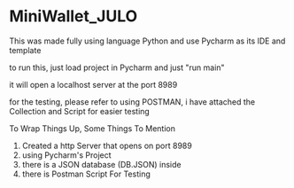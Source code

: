 # MiniWallet_JULO

This was made fully using language Python and use Pycharm as its IDE and template

to run this, just load project in Pycharm and just "run main"

it will open a localhost server at the port 8989

for the testing, please refer to using POSTMAN, i have attached the Collection and Script for easier testing


To Wrap Things Up, Some Things To Mention
1. Created a http Server that opens on port 8989
2. using Pycharm's Project
3. there is a JSON database (DB.JSON) inside
4. there is Postman Script For Testing
